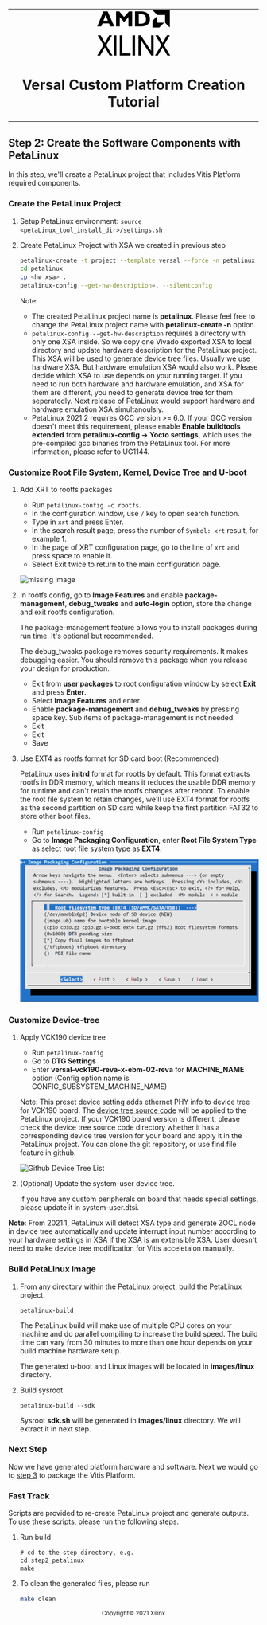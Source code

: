 ﻿<!-- 
# Copyright 2021 Xilinx Inc.
# 
# Licensed under the Apache License, Version 2.0 (the "License");
# you may not use this file except in compliance with the License.
# You may obtain a copy of the License at
#
#     http://www.apache.org/licenses/LICENSE-2.0
#
# Unless required by applicable law or agreed to in writing, software
# distributed under the License is distributed on an "AS IS" BASIS,
# WITHOUT WARRANTIES OR CONDITIONS OF ANY KIND, either express or implied.
# See the License for the specific language governing permissions and
# limitations under the License.
-->


<table width="100%">
 <tr width="100%">
    <td align="center"><img src="https://raw.githubusercontent.com/Xilinx/Image-Collateral/main/xilinx-logo.png" width="30%"/><h1>Versal Custom Platform Creation Tutorial</h1>
    </td>
 </tr>
</table>

## Step 2: Create the Software Components with PetaLinux

In this step, we'll create a PetaLinux project that includes Vitis Platform required components.

### Create the PetaLinux Project

1. Setup PetaLinux environment: `source <petaLinux_tool_install_dir>/settings.sh`

2. Create PetaLinux Project with XSA we created in previous step

   ```bash
   petalinux-create -t project --template versal --force -n petalinux
   cd petalinux
   cp <hw xsa> .
   petalinux-config --get-hw-description=. --silentconfig
   ```

   Note:

   - The created PetaLinux project name is **petalinux**. Please feel free to change the PetaLinux project name with **petalinux-create -n** option.
   - `petalinux-config --get-hw-description` requires a directory with only one XSA inside. So we copy one Vivado exported XSA to local directory and update hardware description for the PetaLinux project. This XSA will be used to generate device tree files. Usually we use hardware XSA. But hardware emulation XSA would also work. Please decide which XSA to use depends on your running target. If you need to run both hardware and hardware emulation, and XSA for them are different, you need to generate device tree for them seperatedly. Next release of PetaLinux would support hardware and hardware emulation XSA simultanoulsly.
   - PetaLinux 2021.2 requires GCC version >= 6.0. If your GCC version doesn't meet this requirement, please enable **Enable buildtools extended** from **petalinux-config → Yocto settings**, which uses the pre-compiled gcc binaries from the PetaLinux tool. For more information, please refer to UG1144.




### Customize Root File System, Kernel, Device Tree and U-boot

1. Add XRT to rootfs packages
   
   - Run `petalinux-config -c rootfs`. 
   - In the configuration window, use `/` key to open search function. 
   - Type in `xrt` and press Enter. 
   - In the search result page, press the number of `Symbol: xrt` result, for example **1**. 
   - In the page of XRT configuration page, go to the line of `xrt` and press space to enable it.
   - Select Exit twice to return to the main configuration page.

   ![missing image](./images/step2/petalinux_enable_xrt.png)

2. In rootfs config, go to **Image Features** and enable **package-management**, **debug_tweaks** and **auto-login** option, store the change and exit rootfs configuration.

   The package-management feature allows you to install packages during run time. It's optional but recommended.

   The debug_tweaks package removes security requirements. It makes debugging easier. You should remove this package when you release your design for production.

   - Exit from **user packages** to root configuration window by select **Exit** and press **Enter**.
   - Select **Image Features** and enter. 
   - Enable **package-management** and **debug_tweaks** by pressing space key. Sub items of package-management is not needed.
   - Exit
   - Exit
   - Save

3. Use EXT4 as rootfs format for SD card boot (Recommended)

   PetaLinux uses **initrd** format for rootfs by default. This format extracts rootfs in DDR memory, which means it reduces the usable DDR memory for runtime and can't retain the rootfs changes after reboot. To enable the root file system to retain changes, we'll use EXT4 format for rootfs as the second partition on SD card while keep the first partition FAT32 to store other boot files.

   - Run `petalinux-config`
   - Go to **Image Packaging Configuration**, enter **Root File System Type** as select root file system type as **EXT4**.

   ![missing image](./images/step2/petalinux_root_filesystem_type.png)


### Customize Device-tree   

1. Apply VCK190 device tree

   - Run `petalinux-config`
   - Go to **DTG Settings**
   - Enter **versal-vck190-reva-x-ebm-02-reva** for **MACHINE_NAME** option (Config option name is CONFIG_SUBSYSTEM_MACHINE_NAME)
   
   Note: This preset device setting adds ethernet PHY info to device tree for VCK190 board. The [device tree source code][1] will be applied to the PetaLinux project. If your VCK190 board version is different, please check the device tree source code directory whether it has a corresponding device tree version for your board and apply it in the PetaLinux project. You can clone the git repository, or use find file feature in github.

   ![Github Device Tree List](images/step2/github_find_available_device_tree.png)

[1]: https://github.com/Xilinx/u-boot-xlnx/blob/master/arch/arm/dts/versal-vck190-revA-x-ebm-02-revA.dts

2. (Optional) Update the system-user device tree.

   If you have any custom peripherals on board that needs special settings, please update it in system-user.dtsi.

**Note**: From 2021.1, PetaLinux will detect XSA type and generate ZOCL node in device tree automatically and update interrupt input number according to your hardware settings in XSA if the XSA is an extensible XSA. User doesn't need to make device tree modification for Vitis acceletaion manually.



### Build PetaLinux Image

1. From any directory within the PetaLinux project, build the PetaLinux project.

   ```
   petalinux-build
   ```

   The PetaLinux build will make use of multiple CPU cores on your machine and do parallel compiling to increase the build speed. The build time can vary from 30 minutes to more than one hour depends on your build machine hardware setup.

   The generated u-boot and Linux images will be located in **images/linux** directory.


2. Build sysroot

   ```
   petalinux-build --sdk
   ```

   Sysroot **sdk.sh** will be generated in **images/linux** directory. We will extract it in next step.

### Next Step

Now we have generated platform hardware and software. Next we would go to [step 3](./step3.md) to package the Vitis Platform.

### Fast Track

Scripts are provided to re-create PetaLinux project and generate outputs. To use these scripts, please run the following steps.

1. Run build

   ```
   # cd to the step directory, e.g.
   cd step2_petalinux
   make
   ```

2. To clean the generated files, please run

   ```bash
   make clean
   ```




<p align="center"><sup>Copyright&copy; 2021 Xilinx</sup></p>
